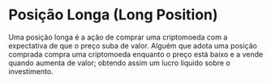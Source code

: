 # Posição Longa (Long Position)

Uma posição longa é a ação de comprar uma criptomoeda com a expectativa de que o preço suba de valor. Alguém que adota uma posição comprada compra uma criptomoeda enquanto o preço está baixo e a vende quando aumenta de valor; obtendo assim um lucro líquido sobre o investimento.